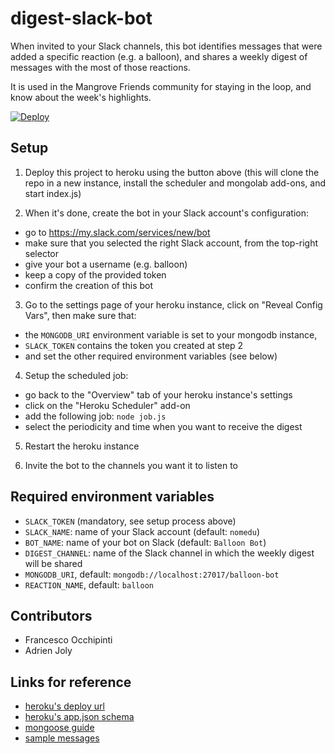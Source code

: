 # digest-slack-bot

When invited to your Slack channels, this bot identifies messages that were added a specific reaction (e.g. a balloon), and shares a weekly digest of messages with the most of those reactions.

It is used in the Mangrove Friends community for staying in the loop, and know about the week's highlights.

[![Deploy](https://www.herokucdn.com/deploy/button.svg)](https://heroku.com/deploy)

## Setup

1. Deploy this project to heroku using the button above (this will clone the repo in a new instance, install the scheduler and mongolab add-ons, and start index.js)

2. When it's done, create the bot in your Slack account's configuration:
  - go to https://my.slack.com/services/new/bot
  - make sure that you selected the right Slack account, from the top-right selector
  - give your bot a username (e.g. balloon)
  - keep a copy of the provided token
  - confirm the creation of this bot

3. Go to the settings page of your heroku instance, click on "Reveal Config Vars", then make sure that:
  - the `MONGODB_URI` environment variable is set to your mongodb instance,
  - `SLACK_TOKEN` contains the token you created at step 2
  - and set the other required environment variables (see below)

4. Setup the scheduled job:
  - go back to the "Overview" tab of your heroku instance's settings
  - click on the "Heroku Scheduler" add-on
  - add the following job: `node job.js`
  - select the periodicity and time when you want to receive the digest

5. Restart the heroku instance

6. Invite the bot to the channels you want it to listen to

## Required environment variables

- `SLACK_TOKEN` (mandatory, see setup process above)
- `SLACK_NAME`: name of your Slack account (default: `nomedu`)
- `BOT_NAME`: name of your bot on Slack (default: `Balloon Bot`)
- `DIGEST_CHANNEL`: name of the Slack channel in which the weekly digest will be shared
- `MONGODB_URI`, default: `mongodb://localhost:27017/balloon-bot`
- `REACTION_NAME`, default: `balloon`

## Contributors

- Francesco Occhipinti
- Adrien Joly

## Links for reference

- [heroku's deploy url](https://heroku.com/deploy?template=https://github.com/meetmangrove/digest-slack-bot)
- [heroku's app.json schema](https://devcenter.heroku.com/articles/app-json-schema)
- [mongoose guide](http://mongoosejs.com/docs/guide.html)
- [sample messages](https://docs.google.com/document/d/191BpoW_IUmyE7oayg-uOEDFbqdmNYTKeYzFZoIqjE-U/edit)
